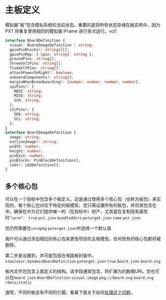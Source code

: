 # 主板定义

模拟器“板”包含模拟系统的当前状态。重要的是将所有状态存储在板实例中，因为 PXT 将重复使用相同的模拟器 IFrame 进行多次运行。vc0

```typescript
interface BoardDefinition {
  visual: BoardImageDefinition | string;
  gpioPinBlocks?: string[][];
  gpioPinMap: { [pin: string]: string };
  groundPins: string[];
  threeVoltPins: string[];
  fiveVoltPins: string[];
  attachPowerOnRight?: boolean;
  onboardComponents?: string[];
  marginWhenBreadboarding?: [number, number, number, number];
  spiPins?: {
    MOSI: string;
    MISO: string;
    SCK: string;
  };
  i2cPins?: {
    SDA: string;
    SCL: string;
  };
}
interface BoardImageDefinition {
  image: string;
  outlineImage?: string;
  width: number;
  height: number;
  pinDist: number;
  pinBlocks: PinBlockDefinition[];
  leds?: LEDDefinition[];
}
```

## 多个核心包

可以在一个目标中包含多个板定义。这是通过使用多个核心包（也称为板包）来实现的，每个核心包对应于特定的板模型。您只需设置所有的板包，并将其包含在中。确保在中为它们提供唯一的（在目标中）财产，尤其是在复制现有属性时`"core": ` `true` `pxt.json` `bundleddirs` `pxtarget.json` `name` `pxt.json`

您仍然需要在`corepkg` `pxtarget.json`中选择一个默认值

用户可以通过添加相应的核心包来更改项目的主板模型。任何现有的核心包都将被删除。

第二步是设置到，并可能包括在电路板封装中。`simulator.dynamicBoardDefinition` `pxtarget.json` `true` `board.json` `board.svg`

板内文件包包含上面定义的结构。该字段通常包含，将扩展为的数据URI。您也可以在`board.json` `BoardDefinition` `visual.image` `pkg://board.svg` `board.svg` `/docs/static`

通常，不同的板会有不同的引脚。看看下面关于如何[处理这个问题](https://makecode.com/simshim)。